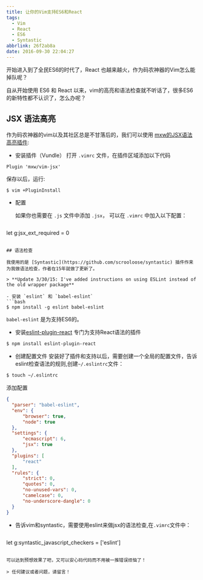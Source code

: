 ```yaml
---
title: 让你的Vim支持ES6和React
tags:
  - Vim
  - React
  - ES6
  - Syntastic
abbrlink: 26f2ab8a
date: 2016-09-30 22:04:27
---
```


开始进入到了全民ES6的时代了，React 也越来越火，作为码农神器的Vim怎么能掉队呢？

自从开始使用 ES6 和 React 以来，vim的高亮和语法检查就不听话了，很多ES6的新特性都不认识了，怎么办呢？

## JSX 语法高亮

作为码农神器的vim以及其社区总是不甘落后的，我们可以使用 [mxw的JSX语法高亮插件](https://github.com/mxw/vim-jsx):

- 安装插件（Vundle）
打开 `.vimrc` 文件，在插件区域添加以下代码
```vimrc
Plugin 'mxw/vim-jsx'
```
  保存以后，运行:
```bash
$ vim +PluginInstall
```
<!-- more -->

- 配置

  如果你也需要在 `.js` 文件中添加 `.jsx`， 可以在 `.vimrc` 中加入以下配置：

  ```vimrc
let g:jsx_ext_required = 0 
```

## 语法检查

我使用的是 [Syntastic](https://github.com/scrooloose/syntastic) 插件作来为我做语法检查，作者在15年就做了更新了。

> **Update 3/30/15: I've added instructions on using ESLint instead of the old wrapper package**

- 安装 `eslint` 和 `babel-eslint`
```bash
$ npm install -g eslint babel-eslint
```
  `babel-eslint` 是为支持ES6的。

- 安装[eslint-plugin-react](https://github.com/yannickcr/eslint-plugin-react)
专门为支持React语法的插件
```bash
$ npm install eslint-plugin-react
```

* 创建配置文件
安装好了插件和支持以后，需要创建一个全局的配置文件，告诉eslint检查语法的规则,创建`~/.eslintrc`文件：
```bash
$ touch ~/.eslintrc
```
  添加配置
  ```json
{
    "parser": "babel-eslint",
    "env": {
        "browser": true,
        "node": true
    },
    "settings": {
        "ecmascript": 6,
        "jsx": true
    },
    "plugins": [
        "react"
    ],
    "rules": {
        "strict": 0,
        "quotes": 0,
        "no-unused-vars": 0,
        "camelcase": 0,
        "no-underscore-dangle": 0
    }
}
```

* 告诉vim和syntastic，需要使用eslint来做jsx的语法检查,在`.vimrc`文件中：

  ```
let g:syntastic_javascript_checkers = ['eslint']
```

可以达到预想效果了吧，又可以安心码代码而不用被一推错误烦恼了！

> 任何建议或者问题，请留言！
